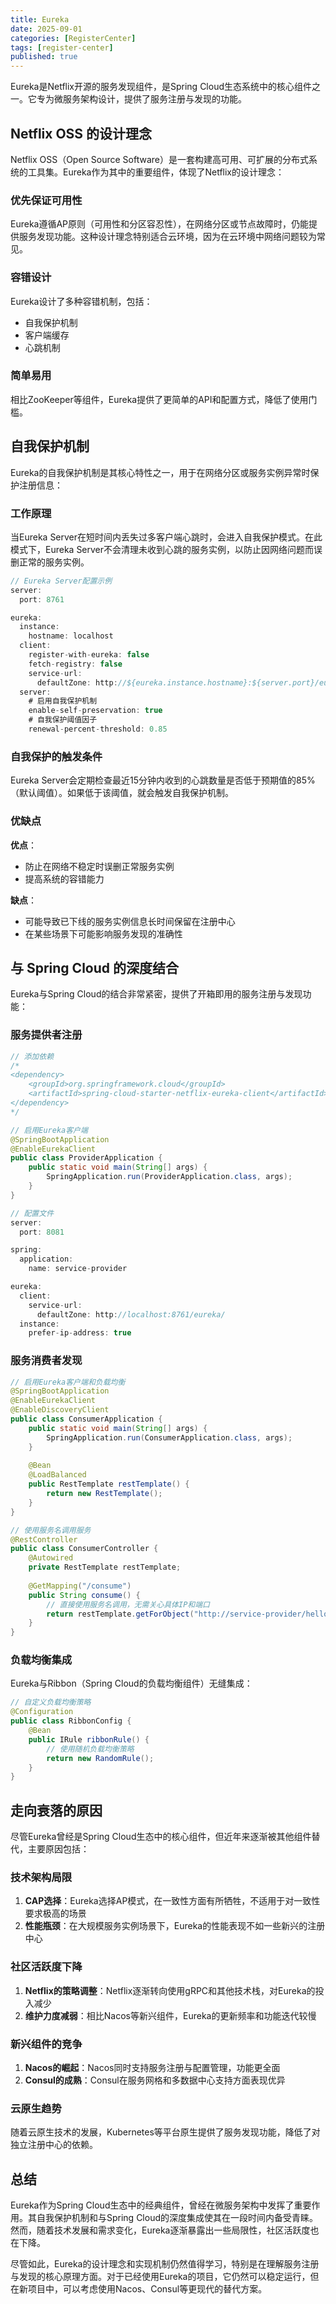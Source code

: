 ```yaml
---
title: Eureka
date: 2025-09-01
categories: [RegisterCenter]
tags: [register-center]
published: true
---
```


Eureka是Netflix开源的服务发现组件，是Spring Cloud生态系统中的核心组件之一。它专为微服务架构设计，提供了服务注册与发现的功能。

## Netflix OSS 的设计理念

Netflix OSS（Open Source Software）是一套构建高可用、可扩展的分布式系统的工具集。Eureka作为其中的重要组件，体现了Netflix的设计理念：

### 优先保证可用性

Eureka遵循AP原则（可用性和分区容忍性），在网络分区或节点故障时，仍能提供服务发现功能。这种设计理念特别适合云环境，因为在云环境中网络问题较为常见。

### 容错设计

Eureka设计了多种容错机制，包括：
- 自我保护机制
- 客户端缓存
- 心跳机制

### 简单易用

相比ZooKeeper等组件，Eureka提供了更简单的API和配置方式，降低了使用门槛。

## 自我保护机制

Eureka的自我保护机制是其核心特性之一，用于在网络分区或服务实例异常时保护注册信息：

### 工作原理

当Eureka Server在短时间内丢失过多客户端心跳时，会进入自我保护模式。在此模式下，Eureka Server不会清理未收到心跳的服务实例，以防止因网络问题而误删正常的服务实例。

```java
// Eureka Server配置示例
server:
  port: 8761

eureka:
  instance:
    hostname: localhost
  client:
    register-with-eureka: false
    fetch-registry: false
    service-url:
      defaultZone: http://${eureka.instance.hostname}:${server.port}/eureka/
  server:
    # 启用自我保护机制
    enable-self-preservation: true
    # 自我保护阈值因子
    renewal-percent-threshold: 0.85
```

### 自我保护的触发条件

Eureka Server会定期检查最近15分钟内收到的心跳数量是否低于预期值的85%（默认阈值）。如果低于该阈值，就会触发自我保护机制。

### 优缺点

**优点**：
- 防止在网络不稳定时误删正常服务实例
- 提高系统的容错能力

**缺点**：
- 可能导致已下线的服务实例信息长时间保留在注册中心
- 在某些场景下可能影响服务发现的准确性

## 与 Spring Cloud 的深度结合

Eureka与Spring Cloud的结合非常紧密，提供了开箱即用的服务注册与发现功能：

### 服务提供者注册

```java
// 添加依赖
/*
<dependency>
    <groupId>org.springframework.cloud</groupId>
    <artifactId>spring-cloud-starter-netflix-eureka-client</artifactId>
</dependency>
*/

// 启用Eureka客户端
@SpringBootApplication
@EnableEurekaClient
public class ProviderApplication {
    public static void main(String[] args) {
        SpringApplication.run(ProviderApplication.class, args);
    }
}

// 配置文件
server:
  port: 8081

spring:
  application:
    name: service-provider

eureka:
  client:
    service-url:
      defaultZone: http://localhost:8761/eureka/
  instance:
    prefer-ip-address: true
```

### 服务消费者发现

```java
// 启用Eureka客户端和负载均衡
@SpringBootApplication
@EnableEurekaClient
@EnableDiscoveryClient
public class ConsumerApplication {
    public static void main(String[] args) {
        SpringApplication.run(ConsumerApplication.class, args);
    }
    
    @Bean
    @LoadBalanced
    public RestTemplate restTemplate() {
        return new RestTemplate();
    }
}

// 使用服务名调用服务
@RestController
public class ConsumerController {
    @Autowired
    private RestTemplate restTemplate;
    
    @GetMapping("/consume")
    public String consume() {
        // 直接使用服务名调用，无需关心具体IP和端口
        return restTemplate.getForObject("http://service-provider/hello", String.class);
    }
}
```

### 负载均衡集成

Eureka与Ribbon（Spring Cloud的负载均衡组件）无缝集成：

```java
// 自定义负载均衡策略
@Configuration
public class RibbonConfig {
    @Bean
    public IRule ribbonRule() {
        // 使用随机负载均衡策略
        return new RandomRule();
    }
}
```

## 走向衰落的原因

尽管Eureka曾经是Spring Cloud生态中的核心组件，但近年来逐渐被其他组件替代，主要原因包括：

### 技术架构局限

1. **CAP选择**：Eureka选择AP模式，在一致性方面有所牺牲，不适用于对一致性要求极高的场景
2. **性能瓶颈**：在大规模服务实例场景下，Eureka的性能表现不如一些新兴的注册中心

### 社区活跃度下降

1. **Netflix的策略调整**：Netflix逐渐转向使用gRPC和其他技术栈，对Eureka的投入减少
2. **维护力度减弱**：相比Nacos等新兴组件，Eureka的更新频率和功能迭代较慢

### 新兴组件的竞争

1. **Nacos的崛起**：Nacos同时支持服务注册与配置管理，功能更全面
2. **Consul的成熟**：Consul在服务网格和多数据中心支持方面表现优异

### 云原生趋势

随着云原生技术的发展，Kubernetes等平台原生提供了服务发现功能，降低了对独立注册中心的依赖。

## 总结

Eureka作为Spring Cloud生态中的经典组件，曾经在微服务架构中发挥了重要作用。其自我保护机制和与Spring Cloud的深度集成使其在一段时间内备受青睐。然而，随着技术发展和需求变化，Eureka逐渐暴露出一些局限性，社区活跃度也在下降。

尽管如此，Eureka的设计理念和实现机制仍然值得学习，特别是在理解服务注册与发现的核心原理方面。对于已经使用Eureka的项目，它仍然可以稳定运行，但在新项目中，可以考虑使用Nacos、Consul等更现代的替代方案。